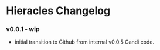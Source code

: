 Hieracles Changelog
=======================

### v0.0.1 - wip

- initial transition to Github from internal v0.0.5 Gandi code.
